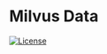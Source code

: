 # Milvus Data

[![License](https://img.shields.io/badge/License-Apache_2.0-blue.svg)](https://opensource.org/licenses/Apache-2.0)
